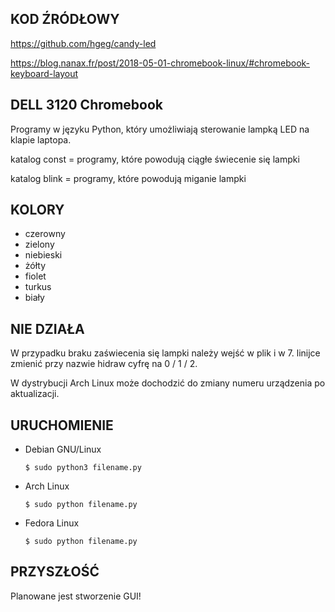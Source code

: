 ## KOD ŹRÓDŁOWY
https://github.com/hgeg/candy-led

https://blog.nanax.fr/post/2018-05-01-chromebook-linux/#chromebook-keyboard-layout

## DELL 3120 Chromebook

Programy w języku Python, który umożliwiają sterowanie lampką LED na klapie laptopa.

katalog const = programy, które powodują ciągłe świecenie się lampki

katalog blink = programy, które powodują miganie lampki

## KOLORY
* czerowny
* zielony
* niebieski
* żółty
* fiolet
* turkus
* biały

## NIE DZIAŁA
W przypadku braku zaświecenia się lampki należy wejść w plik i w 7. linijce zmienić przy nazwie hidraw cyfrę na 0 / 1 / 2.

W dystrybucji Arch Linux może dochodzić do zmiany numeru urządzenia po aktualizacji.

## URUCHOMIENIE
* Debian GNU/Linux

  ```$ sudo python3 filename.py```
* Arch Linux

  ```$ sudo python filename.py```
* Fedora Linux

  ```$ sudo python filename.py```

## PRZYSZŁOŚĆ
Planowane jest stworzenie GUI!
